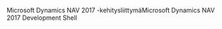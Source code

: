 <span data-ttu-id="918f0-101">Microsoft Dynamics NAV 2017 -kehitysliittymä</span><span class="sxs-lookup"><span data-stu-id="918f0-101">Microsoft Dynamics NAV 2017 Development Shell</span></span>